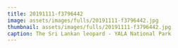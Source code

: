 ```yaml
---
title: 20191111-f3796442
image: assets/images/fulls/20191111-f3796442.jpg
thumbnail: assets/images/fulls/20191111-f3796442.jpg
caption: The Sri Lankan leopard - YALA National Park
---
```

